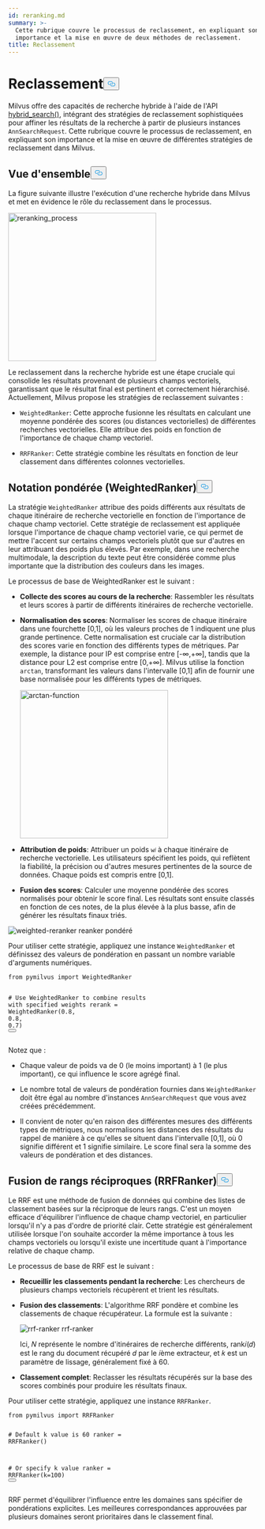 ```yaml
---
id: reranking.md
summary: >-
  Cette rubrique couvre le processus de reclassement, en expliquant son
  importance et la mise en œuvre de deux méthodes de reclassement.
title: Reclassement
---
```

<h1 id="Reranking" class="common-anchor-header">Reclassement<button data-href="#Reranking" class="anchor-icon" translate="no">
      <svg translate="no"
        aria-hidden="true"
        focusable="false"
        height="20"
        version="1.1"
        viewBox="0 0 16 16"
        width="16"
      >
        <path
          fill="#0092E4"
          fill-rule="evenodd"
          d="M4 9h1v1H4c-1.5 0-3-1.69-3-3.5S2.55 3 4 3h4c1.45 0 3 1.69 3 3.5 0 1.41-.91 2.72-2 3.25V8.59c.58-.45 1-1.27 1-2.09C10 5.22 8.98 4 8 4H4c-.98 0-2 1.22-2 2.5S3 9 4 9zm9-3h-1v1h1c1 0 2 1.22 2 2.5S13.98 12 13 12H9c-.98 0-2-1.22-2-2.5 0-.83.42-1.64 1-2.09V6.25c-1.09.53-2 1.84-2 3.25C6 11.31 7.55 13 9 13h4c1.45 0 3-1.69 3-3.5S14.5 6 13 6z"
        ></path>
      </svg>
    </button></h1><p>Milvus offre des capacités de recherche hybride à l'aide de l'API <a href="https://milvus.io/api-reference/pymilvus/v2.4.x/ORM/Collection/hybrid_search.md">hybrid_search()</a>, intégrant des stratégies de reclassement sophistiquées pour affiner les résultats de la recherche à partir de plusieurs instances <code translate="no">AnnSearchRequest</code>. Cette rubrique couvre le processus de reclassement, en expliquant son importance et la mise en œuvre de différentes stratégies de reclassement dans Milvus.</p>
<h2 id="Overview" class="common-anchor-header">Vue d'ensemble<button data-href="#Overview" class="anchor-icon" translate="no">
      <svg translate="no"
        aria-hidden="true"
        focusable="false"
        height="20"
        version="1.1"
        viewBox="0 0 16 16"
        width="16"
      >
        <path
          fill="#0092E4"
          fill-rule="evenodd"
          d="M4 9h1v1H4c-1.5 0-3-1.69-3-3.5S2.55 3 4 3h4c1.45 0 3 1.69 3 3.5 0 1.41-.91 2.72-2 3.25V8.59c.58-.45 1-1.27 1-2.09C10 5.22 8.98 4 8 4H4c-.98 0-2 1.22-2 2.5S3 9 4 9zm9-3h-1v1h1c1 0 2 1.22 2 2.5S13.98 12 13 12H9c-.98 0-2-1.22-2-2.5 0-.83.42-1.64 1-2.09V6.25c-1.09.53-2 1.84-2 3.25C6 11.31 7.55 13 9 13h4c1.45 0 3-1.69 3-3.5S14.5 6 13 6z"
        ></path>
      </svg>
    </button></h2><p>La figure suivante illustre l'exécution d'une recherche hybride dans Milvus et met en évidence le rôle du reclassement dans le processus.</p>
<p><img translate="no" src="/docs/v2.4.x/assets/multi-vector-rerank.png" alt="reranking_process" width="300"/></p>
<p>Le reclassement dans la recherche hybride est une étape cruciale qui consolide les résultats provenant de plusieurs champs vectoriels, garantissant que le résultat final est pertinent et correctement hiérarchisé. Actuellement, Milvus propose les stratégies de reclassement suivantes :</p>
<ul>
<li><p><code translate="no">WeightedRanker</code>: Cette approche fusionne les résultats en calculant une moyenne pondérée des scores (ou distances vectorielles) de différentes recherches vectorielles. Elle attribue des poids en fonction de l'importance de chaque champ vectoriel.</p></li>
<li><p><code translate="no">RRFRanker</code>: Cette stratégie combine les résultats en fonction de leur classement dans différentes colonnes vectorielles.</p></li>
</ul>
<h2 id="Weighted-Scoring-WeightedRanker" class="common-anchor-header">Notation pondérée (WeightedRanker)<button data-href="#Weighted-Scoring-WeightedRanker" class="anchor-icon" translate="no">
      <svg translate="no"
        aria-hidden="true"
        focusable="false"
        height="20"
        version="1.1"
        viewBox="0 0 16 16"
        width="16"
      >
        <path
          fill="#0092E4"
          fill-rule="evenodd"
          d="M4 9h1v1H4c-1.5 0-3-1.69-3-3.5S2.55 3 4 3h4c1.45 0 3 1.69 3 3.5 0 1.41-.91 2.72-2 3.25V8.59c.58-.45 1-1.27 1-2.09C10 5.22 8.98 4 8 4H4c-.98 0-2 1.22-2 2.5S3 9 4 9zm9-3h-1v1h1c1 0 2 1.22 2 2.5S13.98 12 13 12H9c-.98 0-2-1.22-2-2.5 0-.83.42-1.64 1-2.09V6.25c-1.09.53-2 1.84-2 3.25C6 11.31 7.55 13 9 13h4c1.45 0 3-1.69 3-3.5S14.5 6 13 6z"
        ></path>
      </svg>
    </button></h2><p>La stratégie <code translate="no">WeightedRanker</code> attribue des poids différents aux résultats de chaque itinéraire de recherche vectorielle en fonction de l'importance de chaque champ vectoriel. Cette stratégie de reclassement est appliquée lorsque l'importance de chaque champ vectoriel varie, ce qui permet de mettre l'accent sur certains champs vectoriels plutôt que sur d'autres en leur attribuant des poids plus élevés. Par exemple, dans une recherche multimodale, la description du texte peut être considérée comme plus importante que la distribution des couleurs dans les images.</p>
<p>Le processus de base de WeightedRanker est le suivant :</p>
<ul>
<li><p><strong>Collecte des scores au cours de la recherche</strong>: Rassembler les résultats et leurs scores à partir de différents itinéraires de recherche vectorielle.</p></li>
<li><p><strong>Normalisation des scores</strong>: Normaliser les scores de chaque itinéraire dans une fourchette [0,1], où les valeurs proches de 1 indiquent une plus grande pertinence. Cette normalisation est cruciale car la distribution des scores varie en fonction des différents types de métriques. Par exemple, la distance pour IP est comprise entre [-∞,+∞], tandis que la distance pour L2 est comprise entre [0,+∞]. Milvus utilise la fonction <code translate="no">arctan</code>, transformant les valeurs dans l'intervalle [0,1] afin de fournir une base normalisée pour les différents types de métriques.</p>
<p><img translate="no" src="/docs/v2.4.x/assets/arctan.png" alt="arctan-function" width="300"/></p></li>
<li><p><strong>Attribution de poids</strong>: Attribuer un poids <code translate="no">w𝑖</code> à chaque itinéraire de recherche vectorielle. Les utilisateurs spécifient les poids, qui reflètent la fiabilité, la précision ou d'autres mesures pertinentes de la source de données. Chaque poids est compris entre [0,1].</p></li>
<li><p><strong>Fusion des scores</strong>: Calculer une moyenne pondérée des scores normalisés pour obtenir le score final. Les résultats sont ensuite classés en fonction de ces notes, de la plus élevée à la plus basse, afin de générer les résultats finaux triés.</p></li>
</ul>
<p>
  
   <span class="img-wrapper"> <img translate="no" src="/docs/v2.4.x//assets/weighted-reranker.png" alt="weighted-reranker" class="doc-image" id="weighted-reranker" />
   </span> <span class="img-wrapper"> <span>reanker pondéré</span> </span></p>
<p>Pour utiliser cette stratégie, appliquez une instance <code translate="no">WeightedRanker</code> et définissez des valeurs de pondération en passant un nombre variable d'arguments numériques.</p>
<pre><code translate="no" class="language-python"><span class="hljs-keyword">from</span> pymilvus <span class="hljs-keyword">import</span> WeightedRanker

<span class="hljs-comment"># Use WeightedRanker to combine results with specified weights</span>
rerank = WeightedRanker(<span class="hljs-number">0.8</span>, <span class="hljs-number">0.8</span>, <span class="hljs-number">0.7</span>) 
<button class="copy-code-btn"></button></code></pre>
<p>Notez que :</p>
<ul>
<li><p>Chaque valeur de poids va de 0 (le moins important) à 1 (le plus important), ce qui influence le score agrégé final.</p></li>
<li><p>Le nombre total de valeurs de pondération fournies dans <code translate="no">WeightedRanker</code> doit être égal au nombre d'instances <code translate="no">AnnSearchRequest</code> que vous avez créées précédemment.</p></li>
<li><p>Il convient de noter qu'en raison des différentes mesures des différents types de métriques, nous normalisons les distances des résultats du rappel de manière à ce qu'elles se situent dans l'intervalle [0,1], où 0 signifie différent et 1 signifie similaire. Le score final sera la somme des valeurs de pondération et des distances.</p></li>
</ul>
<h2 id="Reciprocal-Rank-Fusion-RRFRanker" class="common-anchor-header">Fusion de rangs réciproques (RRFRanker)<button data-href="#Reciprocal-Rank-Fusion-RRFRanker" class="anchor-icon" translate="no">
      <svg translate="no"
        aria-hidden="true"
        focusable="false"
        height="20"
        version="1.1"
        viewBox="0 0 16 16"
        width="16"
      >
        <path
          fill="#0092E4"
          fill-rule="evenodd"
          d="M4 9h1v1H4c-1.5 0-3-1.69-3-3.5S2.55 3 4 3h4c1.45 0 3 1.69 3 3.5 0 1.41-.91 2.72-2 3.25V8.59c.58-.45 1-1.27 1-2.09C10 5.22 8.98 4 8 4H4c-.98 0-2 1.22-2 2.5S3 9 4 9zm9-3h-1v1h1c1 0 2 1.22 2 2.5S13.98 12 13 12H9c-.98 0-2-1.22-2-2.5 0-.83.42-1.64 1-2.09V6.25c-1.09.53-2 1.84-2 3.25C6 11.31 7.55 13 9 13h4c1.45 0 3-1.69 3-3.5S14.5 6 13 6z"
        ></path>
      </svg>
    </button></h2><p>Le RRF est une méthode de fusion de données qui combine des listes de classement basées sur la réciproque de leurs rangs. C'est un moyen efficace d'équilibrer l'influence de chaque champ vectoriel, en particulier lorsqu'il n'y a pas d'ordre de priorité clair. Cette stratégie est généralement utilisée lorsque l'on souhaite accorder la même importance à tous les champs vectoriels ou lorsqu'il existe une incertitude quant à l'importance relative de chaque champ.</p>
<p>Le processus de base de RRF est le suivant :</p>
<ul>
<li><p><strong>Recueillir les classements pendant la recherche</strong>: Les chercheurs de plusieurs champs vectoriels récupèrent et trient les résultats.</p></li>
<li><p><strong>Fusion des classements</strong>: L'algorithme RRF pondère et combine les classements de chaque récupérateur. La formule est la suivante :</p>
<p>
  
   <span class="img-wrapper"> <img translate="no" src="/docs/v2.4.x//assets/rrf-ranker.png" alt="rrf-ranker" class="doc-image" id="rrf-ranker" />
   </span> <span class="img-wrapper"> <span>rrf-ranker</span> </span></p>
<p>Ici, 𝑁 représente le nombre d'itinéraires de recherche différents, rank𝑖(𝑑) est le rang du document récupéré 𝑑 par le 𝑖ème extracteur, et 𝑘 est un paramètre de lissage, généralement fixé à 60.</p></li>
<li><p><strong>Classement complet</strong>: Reclasser les résultats récupérés sur la base des scores combinés pour produire les résultats finaux.</p></li>
</ul>
<p>Pour utiliser cette stratégie, appliquez une instance <code translate="no">RRFRanker</code>.</p>
<pre><code translate="no" class="language-python"><span class="hljs-keyword">from</span> pymilvus <span class="hljs-keyword">import</span> RRFRanker

<span class="hljs-comment"># Default k value is 60</span>
ranker = RRFRanker()

<span class="hljs-comment"># Or specify k value</span>
ranker = RRFRanker(k=<span class="hljs-number">100</span>)
<button class="copy-code-btn"></button></code></pre>
<p>RRF permet d'équilibrer l'influence entre les domaines sans spécifier de pondérations explicites. Les meilleures correspondances approuvées par plusieurs domaines seront prioritaires dans le classement final.</p>
